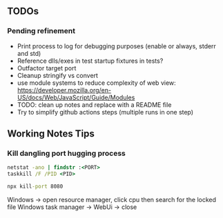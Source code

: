 ﻿## TODOs

### Pending refinement
- Print process to log for debugging purposes (enable or always, stderr and std)
- Reference dlls/exes in test startup fixtures in tests?
- Outfactor target port
- Cleanup stringify vs convert
- use module systems to reduce complexity of web view: https://developer.mozilla.org/en-US/docs/Web/JavaScript/Guide/Modules
- TODO: clean up notes and replace with a README file
- Try to simplify github actions steps (multiple runs in one step)

## Working Notes Tips

### Kill dangling port hugging process
```cmd
netstat -ano | findstr :<PORT>
taskkill /F /PID <PID>

npx kill-port 8080
```

Windows -> open resource manager, click cpu then search for the locked file
Windows task manager -> WebUi -> close